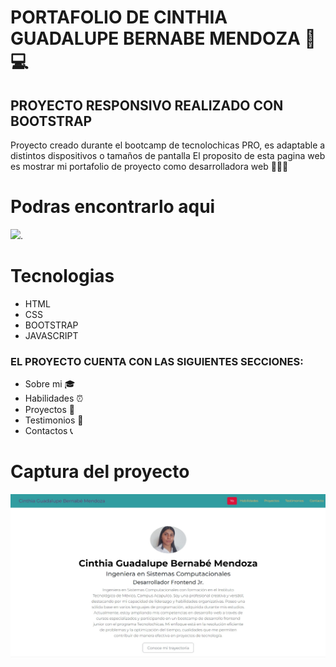 # PORTAFOLIO DE CINTHIA GUADALUPE BERNABE MENDOZA 👩💻

## PROYECTO RESPONSIVO  REALIZADO CON BOOTSTRAP

  Proyecto creado durante el bootcamp de tecnolochicas PRO, es adaptable a distintos dispositivos o tamaños de pantalla
  El proposito de esta pagina web es mostrar mi portafolio de proyecto
  como desarrolladora web 💙💙💙
# Podras encontrarlo aqui
![](.png).

# Tecnologias

* HTML
* CSS
* BOOTSTRAP
* JAVASCRIPT

### EL PROYECTO CUENTA CON LAS SIGUIENTES SECCIONES:

* Sobre mi 🎓
* Habilidades ⏰
* Proyectos 📁
* Testimonios 📝
* Contactos 📞
# Captura del proyecto
![Captura del proyecto](/PortadaPortafolio.jpeg)
